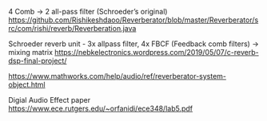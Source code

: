 
4 Comb -> 2 all-pass filter (Schroeder’s original)
https://github.com/Rishikeshdaoo/Reverberator/blob/master/Reverberator/src/com/rishi/reverb/Reverberation.java

Schroeder reverb unit - 3x allpass filter, 4x FBCF (Feedback comb filters) -> mixing matrix
https://nebkelectronics.wordpress.com/2019/05/07/c-reverb-dsp-final-project/


https://www.mathworks.com/help/audio/ref/reverberator-system-object.html


Digial Audio Effect paper
https://www.ece.rutgers.edu/~orfanidi/ece348/lab5.pdf
